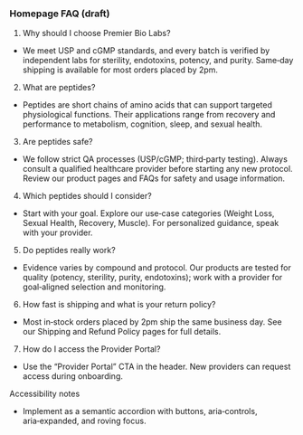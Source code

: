 ### Homepage FAQ (draft)

1) Why should I choose Premier Bio Labs?
- We meet USP and cGMP standards, and every batch is verified by independent labs for sterility, endotoxins, potency, and purity. Same‑day shipping is available for most orders placed by 2pm.

2) What are peptides?
- Peptides are short chains of amino acids that can support targeted physiological functions. Their applications range from recovery and performance to metabolism, cognition, sleep, and sexual health.

3) Are peptides safe?
- We follow strict QA processes (USP/cGMP; third‑party testing). Always consult a qualified healthcare provider before starting any new protocol. Review our product pages and FAQs for safety and usage information.

4) Which peptides should I consider?
- Start with your goal. Explore our use‑case categories (Weight Loss, Sexual Health, Recovery, Muscle). For personalized guidance, speak with your provider.

5) Do peptides really work?
- Evidence varies by compound and protocol. Our products are tested for quality (potency, sterility, purity, endotoxins); work with a provider for goal‑aligned selection and monitoring.

6) How fast is shipping and what is your return policy?
- Most in‑stock orders placed by 2pm ship the same business day. See our Shipping and Refund Policy pages for full details.

7) How do I access the Provider Portal?
- Use the “Provider Portal” CTA in the header. New providers can request access during onboarding.

Accessibility notes
- Implement as a semantic accordion with buttons, aria‑controls, aria‑expanded, and roving focus.


